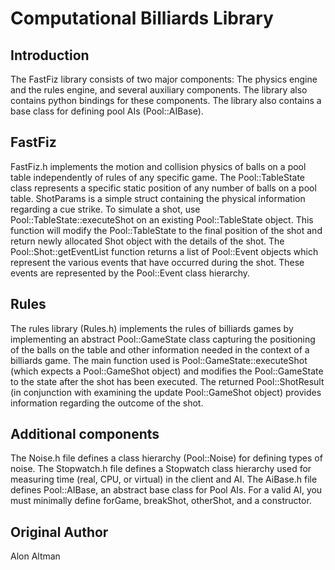 # Computational Billiards Library
## Introduction
The FastFiz library consists of two major components: The physics engine and
the rules engine, and several auxiliary components. The library also contains
python bindings for these components. The library also contains a base class
for defining pool AIs (Pool::AIBase).

## FastFiz
FastFiz.h implements the motion and collision physics of balls on a pool table
independently of rules of any specific game. The Pool::TableState class
represents a specific static position of any number of balls on a pool table.
ShotParams is a simple struct containing the physical information regarding a
cue strike. To simulate a shot, use Pool::TableState::executeShot on an
existing Pool::TableState object. This function will modify the
Pool::TableState to the final position of the shot and return newly allocated
Shot object with the details of the shot. The Pool::Shot::getEventList function
returns a list of Pool::Event objects which represent the various events that
have occurred during the shot. These events are represented by the Pool::Event
class hierarchy.

## Rules
The rules library (Rules.h) implements the rules of billiards games by
implementing an abstract Pool::GameState class capturing the positioning of the
balls on the table and other information needed in the context of a billiards
game. The main function used is Pool::GameState::executeShot (which expects a
Pool::GameShot object) and modifies the Pool::GameState to the state after the
shot has been executed. The returned Pool::ShotResult (in conjunction with
examining the update Pool::GameShot object) provides information regarding the
outcome of the shot.

## Additional components
The Noise.h file defines a class hierarchy (Pool::Noise) for defining types of
noise. The Stopwatch.h file defines a Stopwatch class hierarchy used for
measuring time (real, CPU, or virtual) in the client and AI.
The AiBase.h file defines Pool::AIBase, an abstract base class for Pool AIs.
For a valid AI, you must minimally define forGame, breakShot, otherShot, and a
constructor.

## Original Author
Alon Altman
